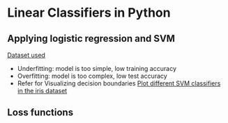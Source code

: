 # Linear Classifiers in Python

## Applying logistic regression and SVM

[Dataset used](http://ai.stanford.edu/~amaas/data/sentiment/)

- Underfitting: model is too simple, low training accuracy
- Overfitting: model is too complex, low test accuracy
- Refer for Visualizing decision boundaries [Plot different SVM classifiers in the iris dataset](http://scikit-learn.org/stable/auto_examples/svm/plot_iris.html)

## Loss functions